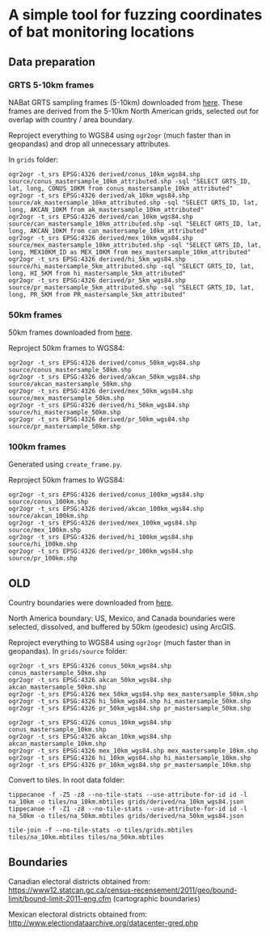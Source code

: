# A simple tool for fuzzing coordinates of bat monitoring locations

## Data preparation

### GRTS 5-10km frames

NABat GRTS sampling frames (5-10km) downloaded from [here](https://www.sciencebase.gov/catalog/item/get/5b7aec2ce4b0f5d578845c90).
These frames are derived from the 5-10km North American grids, selected out for overlap with country / area boundary.

Reproject everything to WGS84 using `ogr2ogr` (much faster than in geopandas) and drop all unnecessary attributes.

In `grids` folder:

```
ogr2ogr -t_srs EPSG:4326 derived/conus_10km_wgs84.shp source/conus_mastersample_10km_attributed.shp -sql "SELECT GRTS_ID, lat, long, CONUS_10KM from conus_mastersample_10km_attributed"
ogr2ogr -t_srs EPSG:4326 derived/ak_10km_wgs84.shp source/ak_mastersample_10km_attributed.shp -sql "SELECT GRTS_ID, lat, long, AKCAN_10KM from ak_mastersample_10km_attributed"
ogr2ogr -t_srs EPSG:4326 derived/can_10km_wgs84.shp source/can_mastersample_10km_attributed.shp -sql "SELECT GRTS_ID, lat, long, AKCAN_10KM from can_mastersample_10km_attributed"
ogr2ogr -t_srs EPSG:4326 derived/mex_10km_wgs84.shp source/mex_mastersample_10km_attributed.shp -sql "SELECT GRTS_ID, lat, long, MEX10KM_ID as MEX_10KM from mex_mastersample_10km_attributed"
ogr2ogr -t_srs EPSG:4326 derived/hi_5km_wgs84.shp source/hi_mastersample_5km_attributed.shp -sql "SELECT GRTS_ID, lat, long, HI_5KM from hi_mastersample_5km_attributed"
ogr2ogr -t_srs EPSG:4326 derived/pr_5km_wgs84.shp source/pr_mastersample_5km_attributed.shp -sql "SELECT GRTS_ID, lat, long, PR_5KM from PR_mastersample_5km_attributed"
```

### 50km frames

50km frames downloaded from [here](https://www.sciencebase.gov/catalog/item/5b5a164ce4b0610d7f4dcb8c).

Reproject 50km frames to WGS84:

```
ogr2ogr -t_srs EPSG:4326 derived/conus_50km_wgs84.shp source/conus_mastersample_50km.shp
ogr2ogr -t_srs EPSG:4326 derived/akcan_50km_wgs84.shp source/akcan_mastersample_50km.shp
ogr2ogr -t_srs EPSG:4326 derived/mex_50km_wgs84.shp source/mex_mastersample_50km.shp
ogr2ogr -t_srs EPSG:4326 derived/hi_50km_wgs84.shp source/hi_mastersample_50km.shp
ogr2ogr -t_srs EPSG:4326 derived/pr_50km_wgs84.shp source/pr_mastersample_50km.shp
```

### 100km frames

Generated using `create_frame.py`.

Reproject 50km frames to WGS84:

```
ogr2ogr -t_srs EPSG:4326 derived/conus_100km_wgs84.shp source/conus_100km.shp
ogr2ogr -t_srs EPSG:4326 derived/akcan_100km_wgs84.shp source/akcan_100km.shp
ogr2ogr -t_srs EPSG:4326 derived/mex_100km_wgs84.shp source/mex_100km.shp
ogr2ogr -t_srs EPSG:4326 derived/hi_100km_wgs84.shp source/hi_100km.shp
ogr2ogr -t_srs EPSG:4326 derived/pr_100km_wgs84.shp source/pr_100km.shp
```

## OLD

Country boundaries were downloaded from [here](https://www.naturalearthdata.com/downloads/10m-cultural-vectors/).

North America boundary: US, Mexico, and Canada boundaries were selected, dissolved, and buffered by 50km (geodesic) using ArcGIS.

Reproject everything to WGS84 using `ogr2ogr` (much faster than in geopandas). In `grids/source` folder:

```
ogr2ogr -t_srs EPSG:4326 conus_50km_wgs84.shp conus_mastersample_50km.shp
ogr2ogr -t_srs EPSG:4326 akcan_50km_wgs84.shp akcan_mastersample_50km.shp
ogr2ogr -t_srs EPSG:4326 mex_50km_wgs84.shp mex_mastersample_50km.shp
ogr2ogr -t_srs EPSG:4326 hi_50km_wgs84.shp hi_mastersample_50km.shp
ogr2ogr -t_srs EPSG:4326 pr_50km_wgs84.shp pr_mastersample_50km.shp

ogr2ogr -t_srs EPSG:4326 conus_10km_wgs84.shp conus_mastersample_10km.shp
ogr2ogr -t_srs EPSG:4326 akcan_10km_wgs84.shp akcan_mastersample_10km.shp
ogr2ogr -t_srs EPSG:4326 mex_10km_wgs84.shp mex_mastersample_10km.shp
ogr2ogr -t_srs EPSG:4326 hi_10km_wgs84.shp hi_mastersample_10km.shp
ogr2ogr -t_srs EPSG:4326 pr_10km_wgs84.shp pr_mastersample_10km.shp

```

Convert to tiles. In root data folder:

```
tippecanoe -f -Z5 -z8 --no-tile-stats --use-attribute-for-id id -l na_10km -o tiles/na_10km.mbtiles grids/derived/na_10km_wgs84.json
tippecanoe -f -Z1 -z8 --no-tile-stats --use-attribute-for-id id -l na_50km -o tiles/na_50km.mbtiles grids/derived/na_50km_wgs84.json

tile-join -f --no-tile-stats -o tiles/grids.mbtiles tiles/na_10km.mbtiles tiles/na_50km.mbtiles
```

## Boundaries

Canadian electoral districts obtained from: https://www12.statcan.gc.ca/census-recensement/2011/geo/bound-limit/bound-limit-2011-eng.cfm (cartographic boundaries)

Mexican electoral districts obtained from: http://www.electiondataarchive.org/datacenter-gred.php
